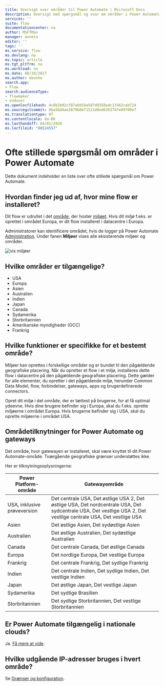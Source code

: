 ```yaml
---
title: Oversigt over områder til Power Automate | Microsoft Docs
description: Oversigt med spørgsmål og svar om områder i Power Automate
services: ''
suite: flow
documentationcenter: na
author: MSFTMan
manager: anneta
editor: ''
tags: ''
ms.service: flow
ms.devlang: na
ms.topic: article
ms.tgt_pltfrm: na
ms.workload: na
ms.date: 08/28/2017
ms.author: deonhe
search.app:
- Flow
search.audienceType:
- flowmaker
- enduser
ms.openlocfilehash: 4c8b2b02cf87abb54a587d9358a4c1f462ceb724
ms.sourcegitcommit: bba5bd4ae3879b6bf1521d8ed636374fe09709e7
ms.translationtype: HT
ms.contentlocale: da-DK
ms.lasthandoff: 04/01/2020
ms.locfileid: "80524557"
---
```

# <a name="faq-for-regions-in-power-automate"></a>Ofte stillede spørgsmål om områder i Power Automate

Dette dokument indeholder en liste over ofte stillede spørgsmål om Power Automate.

## <a name="how-do-i-find-out-where-my-flow-is-deployed"></a>Hvordan finder jeg ud af, hvor mine flow er installeret?
Dit flow er udrullet i det [område](https://azure.microsoft.com/regions/), der hoster [miljøet](environments-overview-admin.md). Hvis dit miljø f.eks. er oprettet i området Europa, er dit flow installeret i datacentre i Europa.

Administratorer kan identificere området, hvis de logger på Power Automate [Administration](https://admin.flow.microsoft.com). Under fanen **Miljøer** vises alle eksisterende miljøer og områder.

![vis miljøer](media/regions-overview/environments-list.png)

## <a name="what-regions-are-available"></a>Hvilke områder er tilgængelige?
* USA
* Europa
* Asien
* Australien
* Indien
* Japan
* Canada
* Sydamerika
* Storbritannien
* Amerikanske myndigheder (GCC)
* Frankrig

## <a name="what-features-are-specific-to-a-given-region"></a>Hvilke funktioner er specifikke for et bestemt område?
Miljøer kan oprettes i forskellige områder og er bundet til den pågældende geografiske placering. Når du opretter et flow i et miljø, installeres dette flow i datacentre på den pågældende geografiske placering. Dette gælder for alle elementer, du opretter i det pågældende miljø, herunder Common Data Model, flow, forbindelser, gateways, apps og brugerdefinerede connectors.

Opret dit miljø i det område, der er tættest på brugerne, for at få optimal ydeevne. Hvis dine brugere befinder sig i Europa, skal du f.eks. oprette miljøerne i området Europa. Hvis brugerne befinder sig i USA, skal du oprette miljøerne i området USA.

## <a name="region-mappings-for-power-automate-and-gateways"></a>Områdetilknytninger for Power Automate og gateways

Det område, hvor gatewayen er installeret, skal være knyttet til dit Power Automate-område. Tværgående geografiske grænser understøttes ikke. 

Her er tilknytningsoplysningerne:

Power Platform-område|Gatewayområde
-----|-----
USA, inklusive prøveversion|Det centrale USA, Det østlige USA 2, Det østlige USA, Det nordcentrale USA, Det sydcentrale USA, Det vestlige USA 2, Det vestlige centrale USA, Det vestlige USA
Asien|Det østlige Asien, Det sydøstlige Asien
Australien|Det østlige Australien, Det sydøstlige Australien
Canada|Det centrale Canada, Det østlige Canada
Europa|Det nordlige Europa, Det vestlige Europa
Frankrig|Det centrale Frankrig, Det sydlige Frankrig
Indien|Det centrale Indien, Det sydlige Indien, Det vestlige Indien
Japan|Det østlige Japan, Det vestlige Japan
Sydamerika|Det sydlige Brasilien
Storbritannien|Det sydlige Storbritannien, Det vestlige Storbritannien

## <a name="is-power-automate-available-in-national-clouds"></a>Er Power Automate tilgængelig i nationale clouds?
Ja. [Få mere at vide](./us-govt.md).

## <a name="what-outbound-ip-addresses-are-used-in-each-region"></a>Hvilke udgående IP-adresser bruges i hvert område?
Se [Grænser og konfiguration](limits-and-config.md).

